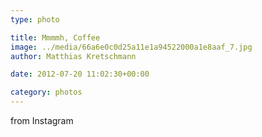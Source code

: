 ```yaml
---
type: photo

title: Mmmmh, Coffee
image: ../media/66a6e0c0d25a11e1a94522000a1e8aaf_7.jpg
author: Matthias Kretschmann

date: 2012-07-20 11:02:30+00:00

category: photos
---
```


from Instagram

